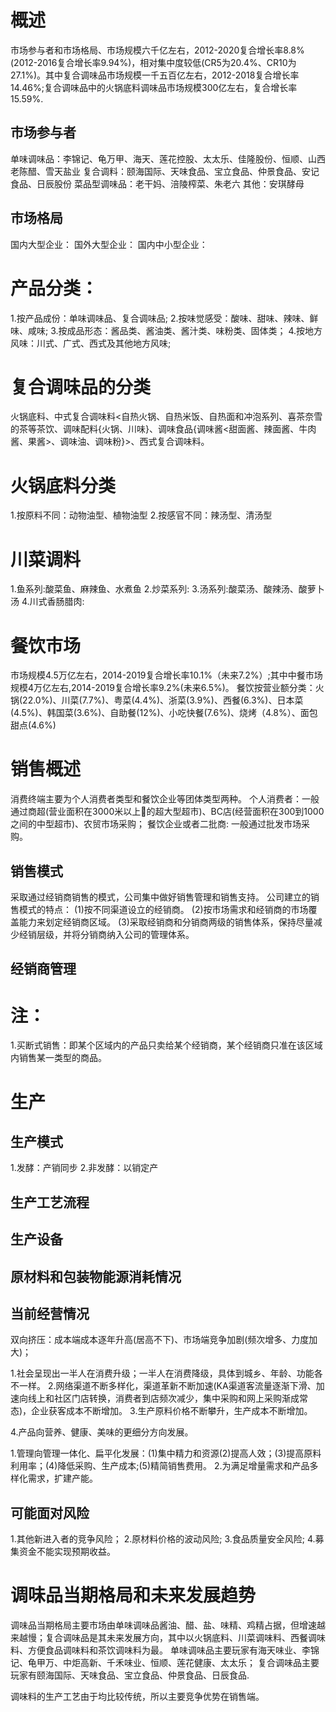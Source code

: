 # 概述
市场参与者和市场格局、市场规模六千亿左右，2012-2020复合增长率8.8%(2012-2016复合增长率9.94%)，相对集中度较低(CR5为20.4%、CR10为27.1%)。其中复合调味品市场规模一千五百亿左右，2012-2018复合增长率14.46%;复合调味品中的火锅底料调味品市场规模300亿左右，复合增长率15.59%.

## 市场参与者
单味调味品：李锦记、龟万甲、海天、莲花控股、太太乐、佳隆股份、恒顺、山西老陈醋、雪天盐业
复合调料：颐海国际、天味食品、宝立食品、仲景食品、安记食品、日辰股份
菜品型调味品：老干妈、涪陵榨菜、朱老六
其他：安琪酵母

## 市场格局
国内大型企业：
国外大型企业：
国内中小型企业：

## 

# 产品分类：
  1.按产品成份：单味调味品、复合调味品;
  2.按味觉感受：酸味、甜味、辣味、鲜味、咸味;
  3.按成品形态：酱品类、酱油类、酱汁类、味粉类、固体类；
  4.按地方风味：川式、广式、西式及其他地方风味;

# 复合调味品的分类
火锅底料、中式复合调味料<自热火锅、自热米饭、自热面和冲泡系列、喜茶奈雪的茶等茶饮、调味配料{火锅、川味}、调味食品{调味酱<甜面酱、辣面酱、牛肉酱、果酱>、调味油、调味粉}>、西式复合调味料。

# 火锅底料分类
1.按原料不同：动物油型、植物油型
2.按感官不同：辣汤型、清汤型

# 川菜调料
1.鱼系列:酸菜鱼、麻辣鱼、水煮鱼
2.炒菜系列:
3.汤系列:酸菜汤、酸辣汤、酸萝卜汤
4.川式香肠腊肉:

# 餐饮市场
市场规模4.5万亿左右，2014-2019复合增长率10.1%（未来7.2%）;其中中餐市场规模4万亿左右,2014-2019复合增长率9.2%(未来6.5%)。
餐饮按营业额分类：火锅(22.0%)、川菜(7.7%)、粤菜(4.4%)、浙菜(3.9%)、西餐(6.3%)、日本菜(4.5%)、韩国菜(3.6%)、自助餐(12%)、小吃快餐(7.6%)、烧烤（4.8%）、面包甜点(4.6%)
# 销售概述
消费终端主要为个人消费者类型和餐饮企业等团体类型两种。
个人消费者：一般通过商超(营业面积在3000米以上的超大型超市)、BC店(经营面积在300到1000之间的中型超市)、农贸市场采购；
餐饮企业或者二批商: 一般通过批发市场采购。

## 销售模式
采取通过经销商销售的模式，公司集中做好销售管理和销售支持。
公司建立的销售模式的特点：
  (1)按不同渠道设立的经销商。
  (2)按市场需求和经销商的市场覆盖能力来划定经销商区域。
  (3)采取经销商和分销商两级的销售体系，保持尽量减少经销层级，并将分销商纳入公司的管理体系。
## 经销商管理 

# 注：
1.买断式销售：即某个区域内的产品只卖给某个经销商，某个经销商只准在该区域内销售某一类型的商品。

# 生产
## 生产模式
1.发酵：产销同步
2.非发酵：以销定产

## 生产工艺流程
## 生产设备

## 原材料和包装物能源消耗情况
## 当前经营情况
双向挤压：成本端成本逐年升高(居高不下)、市场端竞争加剧(频次增多、力度加大)；

1.社会呈现出一半人在消费升级；一半人在消费降级，具体到城乡、年龄、功能各不一样。
2.网络渠道不断多样化，渠道革新不断加速(KA渠道客流量逐渐下滑、加速向线上和社区门店转换，消费者到店频次减少，集中采购和网上采购渐成常态)，企业获客成本不断增加。
3.生产原料价格不断攀升，生产成本不断增加。

4.产品向营养、健康、美味的更细分方向发展。

1.管理向管理一体化、扁平化发展：(1)集中精力和资源(2)提高人效；(3)提高原料利用率；(4)降低采购、生产成本;(5)精简销售费用。
2.为满足增量需求和产品多样化需求，扩建产能。


## 可能面对风险
1.其他新进入者的竞争风险；
2.原材料价格的波动风险;
3.食品质量安全风险;
4.募集资金不能实现预期收益。

# 调味品当期格局和未来发展趋势
调味品当期格局主要市场由单味调味品酱油、醋、盐、味精、鸡精占据，但增速越来越慢；复合调味品是其未来发展方向，其中以火锅底料、川菜调味料、西餐调味料、方便食品调味料和茶饮调味料为最。
单味调味品主要玩家有海天味业、李锦记、龟甲万、中炬高新、千禾味业、恒顺、莲花健康、太太乐；
复合调味品主要玩家有颐海国际、天味食品、宝立食品、仲景食品、日辰食品.

调味料的生产工艺由于均比较传统，所以主要竞争优势在销售端。








